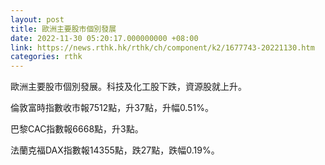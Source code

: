 ```yaml
---
layout: post
title: 歐洲主要股市個別發展
date: 2022-11-30 05:20:17.000000000 +08:00
link: https://news.rthk.hk/rthk/ch/component/k2/1677743-20221130.htm
categories: rthk
---
```


歐洲主要股市個別發展。科技及化工股下跌，資源股就上升。

倫敦富時指數收市報7512點，升37點，升幅0.51%。

巴黎CAC指數報6668點，升3點。

法蘭克福DAX指數報14355點，跌27點，跌幅0.19%。

